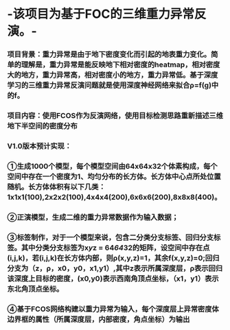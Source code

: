 # -该项目为基于FOC的三维重力异常反演。-
### 项目背景：重力异常是由于地下密度变化而引起的地表重力变化。简单的理解是，重力异常是能反映地下相对密度的heatmap，相对密度大的地方，重力异常高，相对密度小的地方，重力异常低。基于深度学习的三维重力异常反演问题就是使用深度神经网络来拟合ρ=f(g)中的f。
### 项目内容：使用FCOS作为反演网络，使用目标检测思路重新描述三维地下半空间的密度分布
### V1.0版本预计实现：
### ①生成1000个模型，每个模型空间由64x64x32个体素构成，每个空间中存在一个密度为1、均匀分布的长方体。长方体中心点所处位置随机。长方体体积有以下几类：1x1x1(100),2x2x2(100),4x4x4(200),6x6x6(200),8x8x8(400)。
### ②正演模型，生成二维的重力异常数据作为输入数据；
### ③标签制作，对于一个模型来说，包含二分类分支标签、回归分支标签。其中分类分支标签为x*y*z = 64*64*32的矩阵，设空间中存在点(i,j,k)，若(i,j,k)在长方体内部，则ρ(x,y,z)=1，其余f(x,y,z)=0;回归分支为（z，ρ，x0，y0，x1,y1）,其中z表示所属深度层，ρ表示回归该深度上目标的密度，(x0,y0)表示西南角顶点坐标，（x1，y1）表示东北角顶点坐标。
### ④基于FCOS网络构建以重力异常为输入，每个深度层上异常密度体边界框的属性（所属深度层，内部密度，角点坐标）为输出
